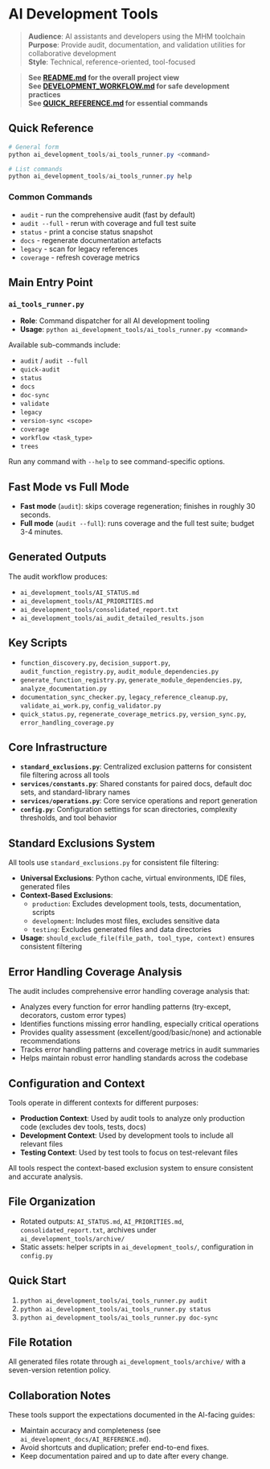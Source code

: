 # AI Development Tools

> **Audience**: AI assistants and developers using the MHM toolchain  
> **Purpose**: Provide audit, documentation, and validation utilities for collaborative development  
> **Style**: Technical, reference-oriented, tool-focused

> **See [README.md](../README.md) for the overall project view**  
> **See [DEVELOPMENT_WORKFLOW.md](../DEVELOPMENT_WORKFLOW.md) for safe development practices**  
> **See [QUICK_REFERENCE.md](../QUICK_REFERENCE.md) for essential commands**

## Quick Reference
```powershell
# General form
python ai_development_tools/ai_tools_runner.py <command>

# List commands
python ai_development_tools/ai_tools_runner.py help
```

### Common Commands
- `audit` - run the comprehensive audit (fast by default)
- `audit --full` - rerun with coverage and full test suite
- `status` - print a concise status snapshot
- `docs` - regenerate documentation artefacts
- `legacy` - scan for legacy references
- `coverage` - refresh coverage metrics

## Main Entry Point
### `ai_tools_runner.py`
- **Role**: Command dispatcher for all AI development tooling
- **Usage**: `python ai_development_tools/ai_tools_runner.py <command>`

Available sub-commands include:
- `audit` / `audit --full`
- `quick-audit`
- `status`
- `docs`
- `doc-sync`
- `validate`
- `legacy`
- `version-sync <scope>`
- `coverage`
- `workflow <task_type>`
- `trees`

Run any command with `--help` to see command-specific options.

## Fast Mode vs Full Mode
- **Fast mode** (`audit`): skips coverage regeneration; finishes in roughly 30 seconds.
- **Full mode** (`audit --full`): runs coverage and the full test suite; budget 3-4 minutes.

## Generated Outputs
The audit workflow produces:
- `ai_development_tools/AI_STATUS.md`
- `ai_development_tools/AI_PRIORITIES.md`
- `ai_development_tools/consolidated_report.txt`
- `ai_development_tools/ai_audit_detailed_results.json`

## Key Scripts
- `function_discovery.py`, `decision_support.py`, `audit_function_registry.py`, `audit_module_dependencies.py`
- `generate_function_registry.py`, `generate_module_dependencies.py`, `analyze_documentation.py`
- `documentation_sync_checker.py`, `legacy_reference_cleanup.py`, `validate_ai_work.py`, `config_validator.py`
- `quick_status.py`, `regenerate_coverage_metrics.py`, `version_sync.py`, `error_handling_coverage.py`

## Core Infrastructure
- **`standard_exclusions.py`**: Centralized exclusion patterns for consistent file filtering across all tools
- **`services/constants.py`**: Shared constants for paired docs, default doc sets, and standard-library names
- **`services/operations.py`**: Core service operations and report generation
- **`config.py`**: Configuration settings for scan directories, complexity thresholds, and tool behavior

## Standard Exclusions System
All tools use `standard_exclusions.py` for consistent file filtering:
- **Universal Exclusions**: Python cache, virtual environments, IDE files, generated files
- **Context-Based Exclusions**: 
  - `production`: Excludes development tools, tests, documentation, scripts
  - `development`: Includes most files, excludes sensitive data
  - `testing`: Excludes generated files and data directories
- **Usage**: `should_exclude_file(file_path, tool_type, context)` ensures consistent filtering

## Error Handling Coverage Analysis
The audit includes comprehensive error handling coverage analysis that:
- Analyzes every function for error handling patterns (try-except, decorators, custom error types)
- Identifies functions missing error handling, especially critical operations
- Provides quality assessment (excellent/good/basic/none) and actionable recommendations
- Tracks error handling patterns and coverage metrics in audit summaries
- Helps maintain robust error handling standards across the codebase

## Configuration and Context
Tools operate in different contexts for different purposes:
- **Production Context**: Used by audit tools to analyze only production code (excludes dev tools, tests, docs)
- **Development Context**: Used by development tools to include all relevant files
- **Testing Context**: Used by test tools to focus on test-relevant files

All tools respect the context-based exclusion system to ensure consistent and accurate analysis.

## File Organization
- Rotated outputs: `AI_STATUS.md`, `AI_PRIORITIES.md`, `consolidated_report.txt`, archives under `ai_development_tools/archive/`
- Static assets: helper scripts in `ai_development_tools/`, configuration in `config.py`

## Quick Start
1. `python ai_development_tools/ai_tools_runner.py audit`
2. `python ai_development_tools/ai_tools_runner.py status`
3. `python ai_development_tools/ai_tools_runner.py doc-sync`

## File Rotation
All generated files rotate through `ai_development_tools/archive/` with a seven-version retention policy.

## Collaboration Notes
These tools support the expectations documented in the AI-facing guides:
- Maintain accuracy and completeness (see `ai_development_docs/AI_REFERENCE.md`).
- Avoid shortcuts and duplication; prefer end-to-end fixes.
- Keep documentation paired and up to date after every change.
